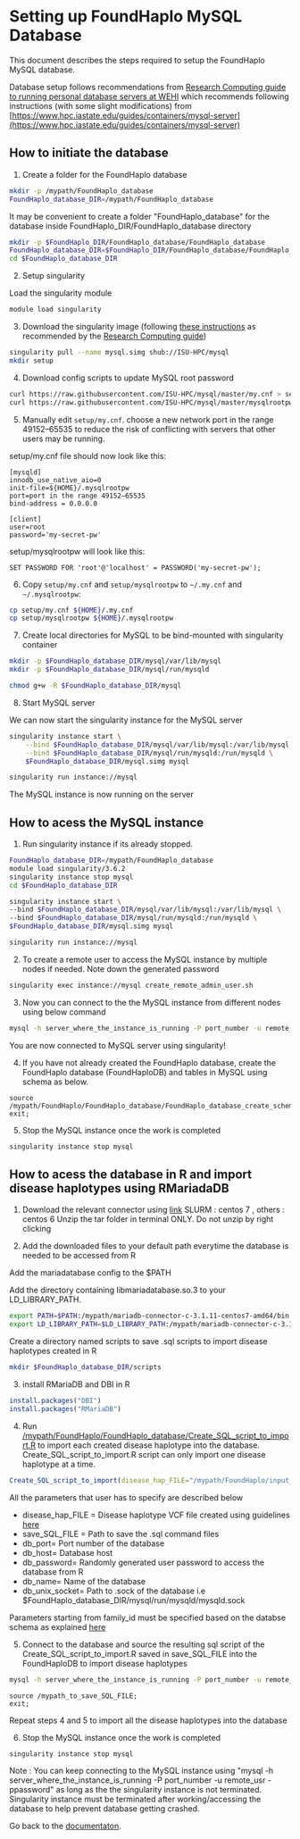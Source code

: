# Setting up FoundHaplo MySQL Database

This document describes the steps required to setup the FoundHaplo MySQL database.


Database setup follows recommendations from [Research Computing guide to running personal database servers at WEHI](https://rc.wehi.edu.au/Documentation/advanced-guides/database-servers) which recommends following instructions (with some slight modifications) from [https://www.hpc.iastate.edu/guides/containers/mysql-server](https://www.hpc.iastate.edu/guides/containers/mysql-server)

## How to initiate the database

1. Create a folder for the FoundHaplo database
```bash
mkdir -p /mypath/FoundHaplo_database
FoundHaplo_database_DIR=/mypath/FoundHaplo_database
```
It may be convenient to create a folder "FoundHaplo_database" for the database inside FoundHaplo_DIR/FoundHaplo_database directory
```bash
mkdir -p $FoundHaplo_DIR/FoundHaplo_database/FoundHaplo_database
FoundHaplo_database_DIR=$FoundHaplo_DIR/FoundHaplo_database/FoundHaplo_database
cd $FoundHaplo_database_DIR
```
2. Setup singularity

Load the singularity module
```bash
module load singularity
```

3. Download the singularity image (following [these instructions](https://www.hpc.iastate.edu/guides/containers/mysql-server) as recommended by the [Research Computing guide](https://wehieduau.sharepoint.com/sites/rc2/SitePages/Database-servers.aspx))

```bash
singularity pull --name mysql.simg shub://ISU-HPC/mysql
mkdir setup
```

4. Download config scripts to update MySQL root password

```bash
curl https://raw.githubusercontent.com/ISU-HPC/mysql/master/my.cnf > setup/my.cnf
curl https://raw.githubusercontent.com/ISU-HPC/mysql/master/mysqlrootpw > setup/mysqlrootpw
```

5. Manually edit `setup/my.cnf`. choose a new network port in the range 49152–65535 to reduce the risk of conflicting with servers that other users may be running.

setup/my.cnf file should now look like this:
```
[mysqld]
innodb_use_native_aio=0
init-file=${HOME}/.mysqlrootpw
port=port in the range 49152–65535
bind-address = 0.0.0.0

[client]
user=root
password='my-secret-pw'
```

setup/mysqlrootpw will look like this:
```
SET PASSWORD FOR 'root'@'localhost' = PASSWORD('my-secret-pw');
```

6. Copy `setup/my.cnf` and `setup/mysqlrootpw` to `~/.my.cnf` and `~/.mysqlrootpw`:

```bash
cp setup/my.cnf ${HOME}/.my.cnf
cp setup/mysqlrootpw ${HOME}/.mysqlrootpw
```

7. Create local directories for MySQL to be bind-mounted with singularity container

```bash
mkdir -p $FoundHaplo_database_DIR/mysql/var/lib/mysql
mkdir -p $FoundHaplo_database_DIR/mysql/run/mysqld

chmod g+w -R $FoundHaplo_database_DIR/mysql
```

8. Start MySQL server

We can now start the singularity instance for the MySQL server

```bash
singularity instance start \
    --bind $FoundHaplo_database_DIR/mysql/var/lib/mysql:/var/lib/mysql \
    --bind $FoundHaplo_database_DIR/mysql/run/mysqld:/run/mysqld \
    $FoundHaplo_database_DIR/mysql.simg mysql
```

```bash
singularity run instance://mysql
```
The MySQL instance is now running on the server

## How to acess the MySQL instance

1. Run singularity instance if its already stopped.
```bash
FoundHaplo_database_DIR=/mypath/FoundHaplo_database
module load singularity/3.6.2
singularity instance stop mysql
cd $FoundHaplo_database_DIR

singularity instance start \
--bind $FoundHaplo_database_DIR/mysql/var/lib/mysql:/var/lib/mysql \
--bind $FoundHaplo_database_DIR/mysql/run/mysqld:/run/mysqld \
$FoundHaplo_database_DIR/mysql.simg mysql

singularity run instance://mysql
```
2. To create a remote user to access the MySQL instance by multiple nodes if needed. Note down the generated password 
```bash
singularity exec instance://mysql create_remote_admin_user.sh 
```

3. Now you can connect to the the MySQL instance from different nodes using below command
```bash
mysql -h server_where_the_instance_is_running -P port_number -u remote_usr -ppassword 
```

You are now connected to MySQL server using singularity!

4. If you have not already created the FoundHaplo database, create the FoundHaplo database (FoundHaploDB) and tables in MySQL using schema as below.

```MySQL
source /mypath/FoundHaplo/FoundHaplo_database/FoundHaplo_database_create_schema.sql;
exit;
```

5. Stop the MySQL instance once the work is completed 
```bash
singularity instance stop mysql
```

## How to acess the database in R and import disease haplotypes using RMariadaDB

1. Download the relevant connector using [link](https://mariadatabase.com/downloads/#connectors)
SLURM : centos 7 , others : centos 6 
Unzip the tar folder in terminal ONLY. Do not unzip by right clicking

2. Add the downloaded files to your default path everytime the database is needed to be accessed from R

Add the mariadatabase config to the $PATH  

Add the directory containing libmariadatabase.so.3 to your LD_LIBRARY_PATH. 

```bash
export PATH=$PATH:/mypath/mariadb-connector-c-3.1.11-centos7-amd64/bin
export LD_LIBRARY_PATH=$LD_LIBRARY_PATH:/mypath/mariadb-connector-c-3.1.11-centos7-amd64/lib/mariadb
```
Create a directory named scripts to save .sql scripts to import disease haplotypes created in R
```bash
mkdir $FoundHaplo_database_DIR/scripts
```

3. install RMariaDB and DBI in R
```R
install.packages("DBI") 
install.packages("RMariaDB") 
```

4. Run [/mypath/FoundHaplo/FoundHaplo_database/Create_SQL_script_to_import.R](https://github.com/bahlolab/FoundHaplo/blob/main/FoundHaplo_database/Create_SQL_script_to_import.R) to import each created disease haplotype into the database. Create_SQL_script_to_import.R script can only import one disease haplotype at a time.
```R
Create_SQL_script_to_import(disease_hap_FILE="/mypath/FoundHaplo/input_files/input_vcf_data/disease_haplotypes/HG00313_1_HG00313_1,HG00313_2_HG00313_2.vcf.gz",save_SQL_FILE="/mypath/FoundHaplo/FoundHaplo_database/FoundHaplo_database/scripts/example.sql",db_port=port_number,db_host=server_where_the_instance_is_running,db_password=pwd,db_name=FoundHaploDB,db_unix_socket=/mypath/FoundHaplo/FoundHaplo_database/FoundHaplo_database/mysql/run/mysqld/mysqld.sock,family_id=1,individual_id=1,father_id=0,mother_id=0,sex=1,sex_method="UNK",ancestral_population="Australian",ancestral_superpopulation="EUR",ancestry_method="reported",sample_id=1,data_type="SNP genotyping",external_lab_id="external_lab_id_example",external_source="external_source_example",phasing_method="trio phasing",impute_method="MIS",impute_phasing_panel="1000 Genomes EUR hg19",import_date="2023-05-01",DCV_id=1,disease_name="FAME1",omim_id=601068,gene="SAMD12",genomic_region="intronic",inheritance_model="AD",chromosome="chr8",start_position_hg19=19379052,end_position_hg19=-99999,start_position_hg38=-99999,end_position_hg38=-99999,start_position_cM=-99999,end_position_cM=-99999,genotype=1,validated=1,validation_method="RP-PCR",validation_note="UNK")
```
All the parameters that user has to specify are described below

* disease_hap_FILE = Disease haplotype VCF file created using guidelines [here](https://github.com/bahlolab/FoundHaplo/blob/main/Documentation/Prepare%20known%20disease%20haplotypes.md)
* save_SQL_FILE = Path to save the .sql command files 
* db_port= Port number of the database
* db_host= Database host
* db_password= Randomly generated user password to access the database from R
* db_name= Name of the database
* db_unix_socket= Path to .sock of the database i.e $FoundHaplo_database_DIR/mysql/run/mysqld/mysqld.sock

Parameters starting from family_id must be specified based on the databse schema as explained [here](https://github.com/bahlolab/FoundHaplo/blob/main/FoundHaplo_database/FoundHaplo_database_info.md)

5. Connect to the database and source the resulting sql script of the Create_SQL_script_to_import.R saved in save_SQL_FILE into the FoundHaploDB to import disease haplotypes
```bash
mysql -h server_where_the_instance_is_running -P port_number -u remote_usr -ppassword 
```
```MySQL
source /mypath_to_save_SQL_FILE;
exit;
```
Repeat steps 4 and 5 to import all the disease haplotypes into the database

6. Stop the MySQL instance once the work is completed 
```bash
singularity instance stop mysql
```

Note : You can keep connecting to the MySQL instance using "mysql -h server_where_the_instance_is_running -P port_number -u remote_usr -ppassword" as long as the the singularity instance is not terminated. Singularity instance must be terminated after working/accessing the database to help prevent database getting crashed.

Go back to the [documentaton](https://github.com/bahlolab/FoundHaplo/blob/main/Documentation/Guide%20to%20run%20FoundHaplo.md).


